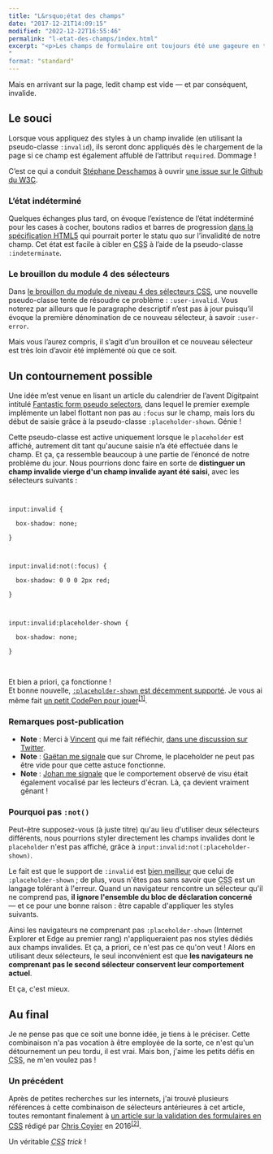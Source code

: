 ```yaml
---
title: "L&rsquo;état des champs"
date: "2017-12-21T14:09:15"
modified: "2022-12-22T16:55:46"
permalink: "l-etat-des-champs/index.html"
excerpt: "<p>Les champs de formulaire ont toujours été une gageure en terme de styles, qu&rsquo;on parle des listes déroulantes, des cases à cocher, des boutons radios&hellip; Il est désormais plus simple de les personnaliser, mais il demeure quelques écueils tel que l&apos;état invalide d&apos;un champ requis lors du chargement de la page. Oups. <a href="https://www.ffoodd.fr/l-etat-des-champs/" aria-hidden="true">Lire la suite de «&nbsp;L&rsquo;état des champs&nbsp;» <span class="meta-nav">&rarr;</span></a></p>
"
format: "standard"
---
```

<p>Mais en arrivant sur la page, ledit champ est vide — et par conséquent, invalide.</p>
<h2>Le souci</h2>
<p>Lorsque vous appliquez des styles à un champ invalide (en utilisant la pseudo-classe <code>:invalid</code>), ils seront donc appliqués dès le chargement de la page si ce champ est également affublé de l&rsquo;attribut <code>required</code>. Dommage&nbsp;!</p>
<p>C&rsquo;est ce qui a conduit <a href="https://nota-bene.org/">Stéphane Deschamps</a> à ouvrir <a href="https://github.com/w3c/html/issues/1073">une <span lang="en">issue</span> sur le Github du <abbr title="World Wide Web Consortium">W3C</abbr></a>.</p>
<h3>L&rsquo;état indéterminé</h3>
<p>Quelques échanges plus tard, on évoque l&rsquo;existence de l&rsquo;état indéterminé pour les cases à cocher, boutons radios et barres de progression <a href="https://www.w3.org/TR/html5/disabled-elements.html#selector-indeterminate">dans la spécification <abbr title="HyperText Markup Language">HTML5</abbr></a> qui pourrait porter le statu quo sur l&rsquo;invalidité de notre champ. Cet état est facile à cibler en <abbr title="Cascading StyleSheet">CSS</abbr> à l&rsquo;aide de la pseudo-classe <code>:indeterminate</code>.</p>
<h3>Le brouillon du module 4 des sélecteurs</h3>
<p>Dans <a href="https://drafts.csswg.org/selectors-4/#user-pseudos">le brouillon du module de niveau 4 des sélecteurs <abbr title="Cascading StyleSheet">CSS</abbr></a>, une nouvelle pseudo-classe tente de résoudre ce problème&nbsp;: <code>:user-invalid</code>. Vous noterez par ailleurs que le paragraphe descriptif n&rsquo;est pas à jour puisqu&rsquo;il évoque la première dénomination de ce nouveau sélecteur, à savoir <code>:user-error</code>.</p>
<p>Mais vous l&rsquo;aurez compris, il s&rsquo;agit d&rsquo;un brouillon et ce nouveau sélecteur est très loin d&rsquo;avoir été implémenté où que ce soit.</p>
<h2>Un contournement possible</h2>
<p>Une idée m&rsquo;est venue en lisant un article du calendrier de l&rsquo;avent Digitpaint intitulé <a href="https://advent2017.digitpaint.nl/2/">Fantastic form pseudo selectors</a>, dans lequel le premier exemple implémente un label flottant non pas au <code>:focus</code> sur le champ, mais lors du début de saisie grâce à la pseudo-classe <code>:placeholder-shown</code>. Génie&nbsp;!</p>
<p>Cette pseudo-classe est active uniquement lorsque le <code>placeholder</code> est affiché, autrement dit tant qu&apos;aucune saisie n&rsquo;a été effectuée dans le champ. Et ça, ça ressemble beaucoup à une partie de l&rsquo;énoncé de notre problème du jour. Nous pourrions donc faire en sorte de <strong>distinguer un champ invalide vierge d&apos;un champ invalide ayant été saisi</strong>, avec les sélecteurs suivants&nbsp;:</p>
<pre class="language-css">
<code class="language-css"><br />
input:invalid {<br />
  box-shadow: none;<br />
}<br />
<br />
input:invalid:not(:focus) {<br />
  box-shadow: 0 0 0 2px red;<br />
}<br />
<br />
input:invalid:placeholder-shown {<br />
  box-shadow: none;<br />
}<br />
</code>
</pre>
<p>Et bien a priori, ça fonctionne&nbsp;!<br />
Et bonne nouvelle, <a href="https://caniuse.com/#feat=css-placeholder-shown"><code>:placeholder-shown</code> est décemment supporté</a>. Je vous ai même fait <a href="https://codepen.io/ffoodd/pen/PEzoYO">un petit CodePen pour jouer</a><sup aria-describedby="note-1" id="lien-1" data-note="Amusez-vous à commenter le second sélecteur pour voir le comportement ordinaire."><a class="scroll print-hidden" href="https://www.ffoodd.fr/l-etat-des-champs/#note-1" title="Amusez-vous à commenter le second sélecteur pour voir le comportement ordinaire.">[1]</a></sup>.</p>
<h3>Remarques post-publication</h3>
<ul>
<li><strong>Note</strong>&nbsp;: Merci à <a href="https://vincent-valentin.name/">Vincent</a> qui me fait réfléchir, <a href="https://twitter.com/htmlvv/status/943832913937928192">dans une discussion sur Twitter</a>.</li>
<li><strong>Note</strong>&nbsp;: <a href="https://twitter.com/GaetanBt/status/943842968754061312">Gaëtan me signale</a> que sur Chrome, le placeholder</code> ne peut pas être vide pour que cette astuce fonctionne.</li>
<li><strong>Note</strong>&nbsp;: <a href="https://twitter.com/johan_ramon/status/943844529597272065">Johan me signale</a> que le comportement observé de visu était également vocalisé par les lecteurs d&apos;écran. Là, ça devient vraiment gênant&nbsp;!</li>
</ul>
<h3>Pourquoi pas <code>:not()</code></h3>
<p>Peut-être supposez-vous (à juste titre) qu&apos;au lieu d&apos;utiliser deux sélecteurs différents, nous pourrions styler directement les champs invalides dont le <code>placeholder</code> n&apos;est pas affiché, grâce à <code>input:invalid:not(:placeholder-shown)</code>.</p>
<p>Le fait est que le support de <code>:invalid</code> est <a href="https://caniuse.com/#search=%3Ainvalid">bien meilleur</a> que celui de <code>:placeholder-shown</code>&nbsp;; de plus, vous n&apos;êtes pas sans savoir que <abbr title="Cascading StyleSheet">CSS</abbr> est un langage tolérant à l&apos;erreur. Quand un navigateur rencontre un sélecteur qu&apos;il ne comprend pas, <strong>il ignore l&apos;ensemble du bloc de déclaration concerné</strong> &mdash;&nbsp;et ce pour une bonne raison&nbsp;: être capable d&apos;appliquer les styles suivants.</p>
<p>Ainsi les navigateurs ne comprenant pas <code>:placeholder-shown</code> (Internet Explorer et Edge au premier rang) n&apos;appliqueraient pas nos styles dédiés aux champs invalides. Et ça, a priori, ce n&apos;est pas ce qu&apos;on veut&nbsp;! Alors en utilisant deux sélecteurs, le seul inconvénient est que <strong>les navigateurs ne comprenant pas le second sélecteur conservent leur comportement actuel</strong>.</p>
<p>Et ça, c&apos;est mieux.</p>
<h2>Au final</h2>
<p>Je ne pense pas que ce soit une bonne idée, je tiens à le préciser. Cette combinaison n&apos;a pas vocation à être employée de la sorte, ce n&apos;est qu&apos;un détournement un peu tordu, il est vrai. Mais bon, j&apos;aime les petits défis en <abbr title="Cascading StyleSheet">CSS</abbr>, ne m&apos;en voulez pas&nbsp;!</p>
<h3>Un précédent</h3>
<p>Après de petites recherches sur les internets, j&apos;ai trouvé plusieurs références à cette combinaison de sélecteurs antérieures à cet article, toutes remontant finalement à <a href="https://css-tricks.com/form-validation-ux-html-css/">un article sur la validation des formulaires en <abbr title="Cascading StyleSheet">CSS</abbr></a> rédigé par <a href="https://twitter.com/chriscoyier">Chris Coyier</a> en 2016<sup aria-describedby="note-2" id="lien-2" data-note="Pour la question du support et de la tolérance à l&#039;erreur, Chris Coyier préfère évoquer @supports plutôt que d&#039;accumuler les sélecteurs. Ça ne me paraît pas nécessaire dans le cas présent, mais à réfléchir !"><a class="scroll print-hidden" href="https://www.ffoodd.fr/l-etat-des-champs/#note-2" title="Pour la question du support et de la tolérance à l&#039;erreur, Chris Coyier préfère évoquer @supports plutôt que d&#039;accumuler les sélecteurs. Ça ne me paraît pas nécessaire dans le cas présent, mais à réfléchir !">[2]</a></sup>.</p>
<p>Un véritable <em><abbr title="Cascading StyleSheet">CSS</abbr> trick</em>&nbsp;!</p>
